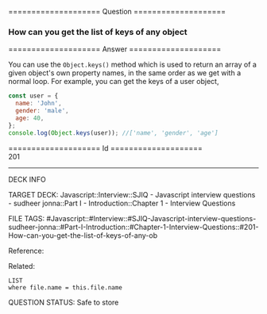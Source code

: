 ==================== Question ====================  

### How can you get the list of keys of any object  

==================== Answer ====================  

You can use the `Object.keys()` method which is used to return an array of a
given object's own property names, in the same order as we get with a normal
loop. For example, you can get the keys of a user object,

```javascript
const user = {
  name: 'John',
  gender: 'male',
  age: 40,
};
console.log(Object.keys(user)); //['name', 'gender', 'age']
```

==================== Id ====================  
201
<!--ID: 1707879832989-->

---

DECK INFO

TARGET DECK: Javascript::Interview::SJIQ - Javascript interview questions - sudheer jonna::Part I - Introduction::Chapter 1 - Interview Questions

FILE TAGS: #Javascript::#Interview::#SJIQ-Javascript-interview-questions-sudheer-jonna::#Part-I-Introduction::#Chapter-1-Interview-Questions::#201-How-can-you-get-the-list-of-keys-of-any-ob

Reference:

Related:

```dataview
LIST
where file.name = this.file.name
```
QUESTION STATUS: Safe to store
